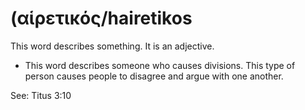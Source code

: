 # (αἱρετικός/hairetikos  

This word describes something. It is an adjective. 

* This word describes someone who causes divisions. This type of person causes people to disagree and argue with one another.   

See: Titus 3:10
